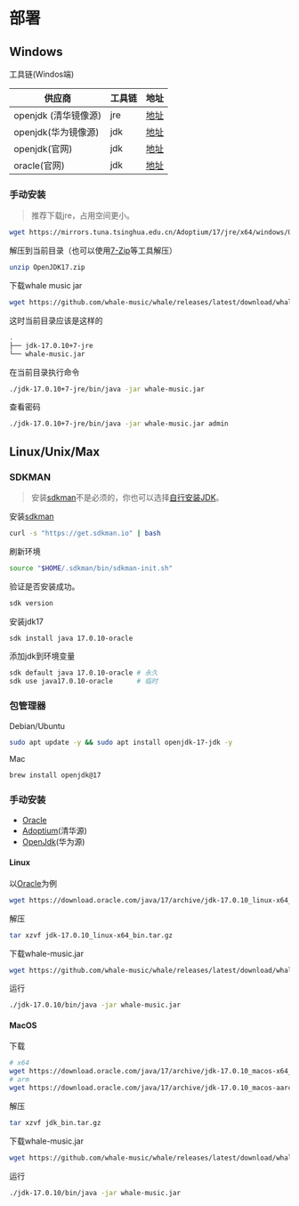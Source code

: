 # 部署

## Windows

工具链(Windos端)

| 供应商               | 工具链 | 地址                                                         |
| -------------------- | ------ | ------------------------------------------------------------ |
| openjdk (清华镜像源) | jre    | [地址](https://mirrors.tuna.tsinghua.edu.cn/Adoptium/17/jre/x64/windows/OpenJDK17U-jre_x64_windows_hotspot_17.0.10_7.zip) |
| openjdk(华为镜像源)  | jdk    | [地址](https://mirrors.huaweicloud.com/openjdk/17.0.2/openjdk-17.0.2_windows-x64_bin.zip) |
| openjdk(官网)        | jdk    | [地址](https://download.java.net/java/GA/jdk17.0.2/dfd4a8d0985749f896bed50d7138ee7f/8/GPL/openjdk-17.0.2_windows-x64_bin.zip) |
| oracle(官网)         | jdk    | [地址](https://download.oracle.com/java/17/archive/jdk-17.0.10_windows-x64_bin.zip) |

### 手动安装

> 推荐下载jre，占用空间更小。

```bash
wget https://mirrors.tuna.tsinghua.edu.cn/Adoptium/17/jre/x64/windows/OpenJDK17U-jre_x64_windows_hotspot_17.0.10_7.zip -O OpenJDK17.zip
```

解压到当前目录（也可以使用[7-Zip](https://7-zip.org/)等工具解压）

```bash
unzip OpenJDK17.zip
```

下载whale music jar

```bash
wget https://github.com/whale-music/whale/releases/latest/download/whale-music.jar
```

这时当前目录应该是这样的

```bash
.
├── jdk-17.0.10+7-jre
└── whale-music.jar
```

在当前目录执行命令

```bash
./jdk-17.0.10+7-jre/bin/java -jar whale-music.jar
```

查看密码

```bash
./jdk-17.0.10+7-jre/bin/java -jar whale-music.jar admin
```



## Linux/Unix/Max

### SDKMAN

> 安装[sdkman](https://sdkman.io/)不是必须的，你也可以选择[自行安装JDK](#包管理器)。

安装[sdkman](https://sdkman.io/)

```bash
curl -s "https://get.sdkman.io" | bash
```

刷新环境

```bash
source "$HOME/.sdkman/bin/sdkman-init.sh"
```

验证是否安装成功。

```bash
sdk version
```

安装jdk17

```bash
sdk install java 17.0.10-oracle
```

添加jdk到环境变量

```bash
sdk default java 17.0.10-oracle # 永久
sdk use java17.0.10-oracle      # 临时
```



### 包管理器

Debian/Ubuntu

```bash
sudo apt update -y && sudo apt install openjdk-17-jdk -y
```

Mac

```bash
brew install openjdk@17
```



### 手动安装

- [Oracle](https://www.oracle.com/java/technologies/javase/jdk17-archive-downloads.html)
- [Adoptium](https://mirrors.tuna.tsinghua.edu.cn/Adoptium/17/jre/)(清华源)
- [OpenJdk](https://mirrors.huaweicloud.com/openjdk/17.0.2/)(华为源)

#### Linux

以[Oracle](https://www.oracle.com/java/technologies/javase/jdk17-archive-downloads.html)为例

```bash
wget https://download.oracle.com/java/17/archive/jdk-17.0.10_linux-x64_bin.tar.gz
```

解压

```bash
tar xzvf jdk-17.0.10_linux-x64_bin.tar.gz
```

下载whale-music.jar

```bash
wget https://github.com/whale-music/whale/releases/latest/download/whale-music.jar
```

运行

```bash
./jdk-17.0.10/bin/java -jar whale-music.jar
```

#### MacOS 

下载

```bash
# x64
wget https://download.oracle.com/java/17/archive/jdk-17.0.10_macos-x64_bin.tar.gz -O jdk_bin.tar.gz
# arm
wget https://download.oracle.com/java/17/archive/jdk-17.0.10_macos-aarch64_bin.tar.gz -O jdk_bin.tar.gz
```

解压

```bash
tar xzvf jdk_bin.tar.gz
```

下载whale-music.jar

```bash
wget https://github.com/whale-music/whale/releases/latest/download/whale-music.jar
```

运行

```bash
./jdk-17.0.10/bin/java -jar whale-music.jar
```

